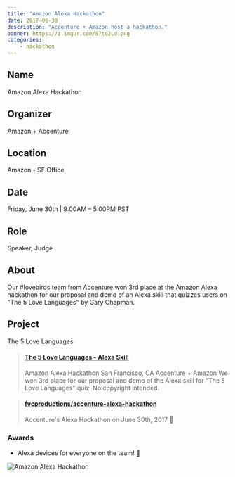 ```yaml
---
title: "Amazon Alexa Hackathon"
date: 2017-06-30
description: "Accenture + Amazon host a hackathon."
banner: https://i.imgur.com/S7te2Ld.png
categories:
    - hackathon
---
```


## Name

Amazon Alexa Hackathon

## Organizer

Amazon + Accenture

## Location

Amazon - SF Office

## Date

Friday, June 30th | 9:00AM – 5:00PM PST

## Role

Speaker, Judge

## About

Our #lovebirds team from Accenture won 3rd place at the Amazon Alexa hackathon for our proposal and demo of an Alexa skill that quizzes users on "The 5 Love Languages" by Gary Chapman.

## Project

The 5 Love Languages

<blockquote class="embedly-card"><h4><a href="https://speakerdeck.com/fvcproductions/the-5-love-languages-alexa-skill">The 5 Love Languages - Alexa Skill</a></h4><p>Amazon Alexa Hackathon San Francisco, CA Accenture + Amazon We won 3rd place for our proposal and demo of the Alexa skill for "The 5 Love Languages" quiz. No copyright intended.</p></blockquote>

<blockquote class="embedly-card"><h4><a href="https://github.com/fvcproductions/accenture-alexa-hackathon">fvcproductions/accenture-alexa-hackathon</a></h4><p>Accenture's Alexa Hackathon on June 30th, 2017 🔧</p></blockquote>

### Awards

* Alexa devices for everyone on the team! 🎉

![Amazon Alexa Hackathon](https://i.imgur.com/S7te2Ld.png)

<script defer src="//cdn.embedly.com/widgets/platform.js" charset="UTF-8"></script>
